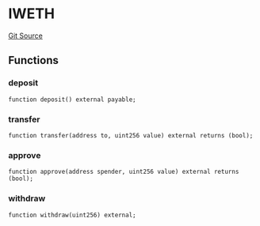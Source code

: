 # IWETH
[Git Source](https://github.com/G7DAO/protocol/blob/ef7b24f4a26e9671edc818362f455c3e2801e1d7/contracts/interfaces/IWETH.sol)


## Functions
### deposit


```solidity
function deposit() external payable;
```

### transfer


```solidity
function transfer(address to, uint256 value) external returns (bool);
```

### approve


```solidity
function approve(address spender, uint256 value) external returns (bool);
```

### withdraw


```solidity
function withdraw(uint256) external;
```


